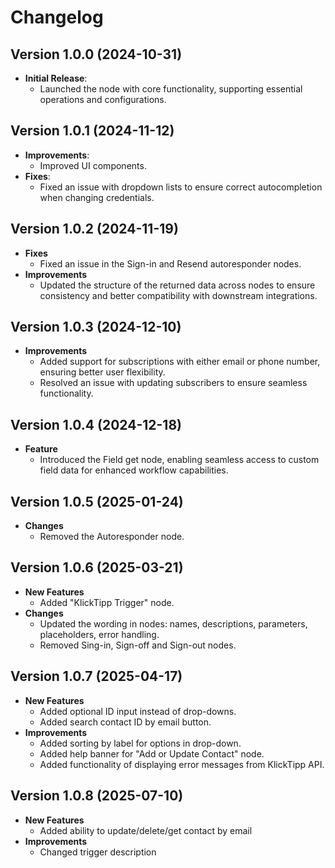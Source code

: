 # Changelog

## Version 1.0.0 (2024-10-31)
- **Initial Release**:
  - Launched the node with core functionality, supporting essential operations and configurations.

## Version 1.0.1 (2024-11-12)
- **Improvements**:
  - Improved UI components.
- **Fixes**:
  - Fixed an issue with dropdown lists to ensure correct autocompletion when changing credentials.

## Version 1.0.2 (2024-11-19)
- **Fixes**
  - Fixed an issue in the Sign-in and Resend autoresponder nodes.
- **Improvements**
  - Updated the structure of the returned data across nodes to ensure consistency and better compatibility with downstream integrations.

## Version 1.0.3 (2024-12-10)
- **Improvements**
  - Added support for subscriptions with either email or phone number, ensuring better user flexibility.
  - Resolved an issue with updating subscribers to ensure seamless functionality.

## Version 1.0.4 (2024-12-18)
- **Feature**
  - Introduced the Field get node, enabling seamless access to custom field data for enhanced workflow capabilities.

## Version 1.0.5 (2025-01-24)
- **Changes**
  - Removed the Autoresponder node.

## Version 1.0.6 (2025-03-21)
- **New Features**
	- Added "KlickTipp Trigger" node. 
- **Changes**
	- Updated the wording in nodes: names, descriptions, parameters, placeholders, error handling.
	- Removed Sing-in, Sign-off and Sign-out nodes.

## Version 1.0.7 (2025-04-17)
- **New Features**
	- Added optional ID input instead of drop-downs.
  - Added search contact ID by email button.
- **Improvements**
  - Added sorting by label for options in drop-down.
  - Added help banner for "Add or Update Contact" node.
  - Added functionality of displaying error messages from KlickTipp API.

## Version 1.0.8 (2025-07-10)
- **New Features**
	- Added ability to update/delete/get contact by email
- **Improvements**
  - Changed trigger description